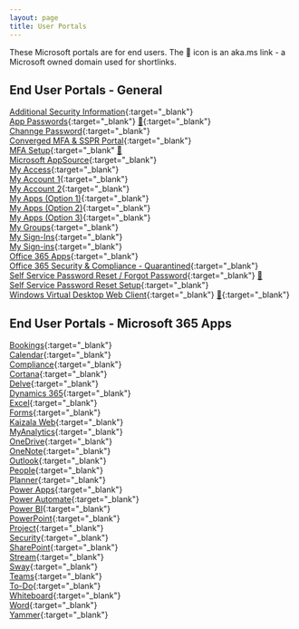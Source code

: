 ```yaml
---
layout: page
title: User Portals
---
```


These Microsoft portals are for end users. The 🔁 icon is an aka.ms link - a Microsoft owned domain used for shortlinks.

## End User Portals - General

[Additional Security Information](https://account.activedirectory.windowsazure.com/){:target="_blank"}<br>
[App Passwords](https://account.activedirectory.windowsazure.com/AppPasswords.aspx){:target="_blank"} [🔁](https://aka.ms/createAppPassword){:target="_blank"}<br>
[Channge Password](https://account.activedirectory.windowsazure.com/ChangePassword.aspx){:target="_blank"}<br>
[Converged MFA & SSPR Portal](https://aka.ms/mysecurityinfo){:target="_blank"}<br>
[MFA Setup](https://account.activedirectory.windowsazure.com/proofup.aspx){:target="_blank" [🔁](https://aka.ms/mfasetup)<br>
[Microsoft AppSource](https://store.office.com/redirect.aspx){:target="_blank"}<br>
[My Access](https://myaccess.microsoft.com/){:target="_blank"}<br>
[My Account 1](https://myworkaccount.microsoft.com/){:target="_blank"}<br>
[My Account 2](https://myprofile.microsoft.com/){:target="_blank"}<br>
[My Apps (Option 1)](https://account.activedirectory.windowsazure.com/){:target="_blank"}<br>
[My Apps (Option 2)](https://myapplications.microsoft.com/){:target="_blank"}<br>
[My Apps (Option 3)](https://myapps.microsoft.com/){:target="_blank"}<br>
[My Groups](https://account.activedirectory.windowsazure.com/r#/groups){:target="_blank"}<br>
[My Sign-Ins](https://mysignins.microsoft.com/){:target="_blank"}<br>
[My Sign-ins](https://mysignins.microsoft.com/){:target="_blank"}<br>
[Office 365 Apps](https://www.office.com/apps){:target="_blank"}<br>
[Office 365 Security & Compliance - Quarantined](https://protection.office.com/quarantine){:target="_blank"}<br>
[Self Service Password Reset / Forgot Password](https://passwordreset.microsoftonline.com/){:target="_blank"} [🔁](https://aka.ms/sspr)<br>
[Self Service Password Reset Setup](https://account.activedirectory.windowsazure.com/PasswordReset/Register.aspx?regref=ssprsetup){:target="_blank"}<br>
[Windows Virtual Desktop Web Client](https://rdweb.wvd.microsoft.com/webclient/){:target="_blank"} [🔁](https://aka.ms/wvdweb){:target="_blank"}<br>


## End User Portals - Microsoft 365 Apps

[Bookings](https://outlook.office.com/bookings/){:target="_blank"}<br> 
[Calendar](https://outlook.office.com/calendar/){:target="_blank"}<br> 
[Compliance](https://compliance.microsoft.com/){:target="_blank"}<br> 
[Cortana](https://cortana.office.com/){:target="_blank"}<br> 
[Delve](https://delve.office.com/){:target="_blank"}<br> 
[Dynamics 365](https://home.dynamics.com/){:target="_blank"}<br> 
[Excel](https://www.office.com/launch/excel){:target="_blank"}<br>
[Forms](https://www.office.com/launch/forms){:target="_blank"}<br>
[Kaizala Web](https://web.kaiza.la/){:target="_blank"}<br> 
[MyAnalytics](https://myanalytics.microsoft.com/){:target="_blank"}<br> 
[OneDrive](https://portal.office.com/onedrive){:target="_blank"}<br> 
[OneNote](https://www.office.com/launch/onenote){:target="_blank"}<br> 
[Outlook](https://outlook.office.com/){:target="_blank"}<br> 
[People](https://outlook.office.com/people/){:target="_blank"}<br> 
[Planner](https://tasks.office.com/){:target="_blank"}<br> 
[Power Apps](https://make.powerapps.com/){:target="_blank"}<br> 
[Power Automate](https://flow.microsoft.com/){:target="_blank"}<br> 
[Power BI](https://app.powerbi.com/){:target="_blank"}<br> 
[PowerPoint](https://www.office.com/launch/powerpoint){:target="_blank"}<br> 
[Project](https://project.microsoft.com/){:target="_blank"}<br> 
[Security](https://security.microsoft.com/){:target="_blank"}<br> 
[SharePoint](https://login.microsoftonline.com/login.srf?wa=wsignin1.0&wreply=https://www.office.com/launch/sharepoint%3F&LoginOptions=1){:target="_blank"}<br> 
[Stream](https://web.microsoftstream.com/){:target="_blank"}<br> 
[Sway](https://www.office.com/launch/sway){:target="_blank"}<br> 
[Teams](https://teams.microsoft.com/){:target="_blank"}<br> 
[To-Do](https://to-do.office.com/){:target="_blank"}<br> 
[Whiteboard](https://whiteboard.microsoft.com){:target="_blank"}<br> 
[Word](https://www.office.com/launch/word){:target="_blank"}<br> 
[Yammer](https://www.yammer.com/){:target="_blank"}<br> 
